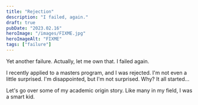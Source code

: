 ```yaml
---
title: "Rejection"
description: "I failed, again."
draft: true
pubDate: "2023.02.16"
heroImage: "/images/FIXME.jpg"
heroImageAlt: "FIXME"
tags: ["failure"]
---
```


Yet another failure. Actually, let me own that. I failed again.

I recently applied to a masters program, and I was rejected. I'm not even a little surprised. I'm disappointed, but I'm not surprised. Why? It all started...

Let's go over some of my academic origin story. Like many in my field, I was a smart kid.